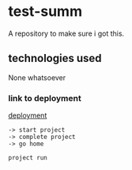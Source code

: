 # test-summ
A repository to make sure i got this.

## technologies used
None whatsoever

### link to deployment
[deployment](deployment.md)

    -> start project
    -> complete project
    -> go home

```bash
project run
```